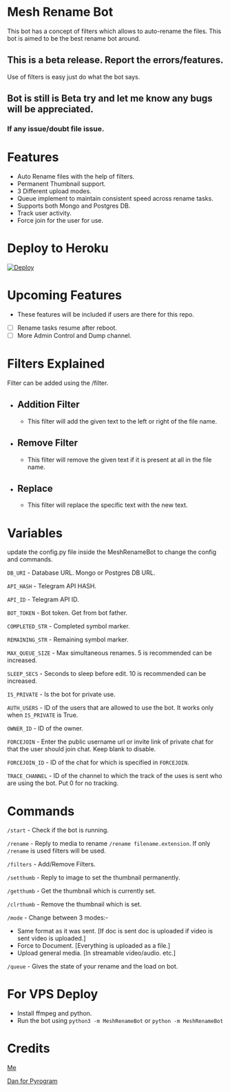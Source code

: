 # Mesh Rename Bot

This bot has a concept of filters which allows to auto-rename the files. This bot is aimed to be the best rename bot around. 

## This is a beta release. Report the errors/features.
Use of filters is easy just do what the bot says.

## Bot is still is Beta try and let me know any bugs will be appreciated.

### If any issue/doubt file issue.

# Features
 - Auto Rename files with the help of filters.
 - Permanent Thumbnail support.
 - 3 Different upload modes.
 - Queue implement to maintain consistent speed across rename tasks.
 - Supports both Mongo and Postgres DB.
 - Track user activity.
 - Force join for the user for use.

# Deploy to Heroku

[![Deploy](https://www.herokucdn.com/deploy/button.svg)](https://heroku.com/deploy?template=https://github.com/monu875/Mesh-RenameBot)


# Upcoming Features
 - These features will be included if users are there for this repo.
 - [ ] Rename tasks resume after reboot.
 - [ ] More Admin Control and Dump channel.

# Filters Explained
Filter can be added using the /filter.
- ## Addition Filter
  - This filter will add the given text to the left or right of the file name.
- ## Remove Filter
  - This filter will remove the given text if it is present at all in the file name.
- ## Replace
  - This filter will replace the specific text with the new text.

# Variables

update the config.py file inside the MeshRenameBot to change the config and commands.

`DB_URI` - Database URL. Mongo or Postgres DB URL.

`API_HASH` - Telegram API HASH.

`API_ID` - Telegram API ID.

`BOT_TOKEN` - Bot token. Get from bot father.

`COMPLETED_STR` - Completed symbol marker.

`REMAINING_STR` - Remaining symbol marker.

`MAX_QUEUE_SIZE` - Max simultaneous renames. 5 is recommended can be increased.

`SLEEP_SECS` - Seconds to sleep before edit. 10 is recommended can be increased.

`IS_PRIVATE` - Is the bot for private use.

`AUTH_USERS` - ID of the users that are allowed to use the bot. It works only when `IS_PRIVATE` is True.

`OWNER_ID` - ID of the owner.

`FORCEJOIN` - Enter the public username url or invite link of private chat for that the user should join chat. Keep blank to disable.

`FORCEJOIN_ID` - ID of the chat for which is specified in `FORCEJOIN`.

`TRACE_CHANNEL` - ID of the channel to which the track of the uses is sent who are using the bot. Put 0 for no tracking.

# Commands
`/start` - Check if the bot is running.

`/rename` - Reply to media to rename `/rename filename.extension`. If only `/rename` is used filters will be used.

`/filters` - Add/Remove Filters.

`/setthumb` - Reply to image to set the thumbnail permanently.

`/getthumb` - Get the thumbnail which is currently set.

`/clrthumb` - Remove the thumbnail which is set.

`/mode` - Change between 3 modes:-
- Same format as it was sent. [If doc is sent doc is uploaded if video is sent video is uploaded.]
- Force to Document. [Everything is uploaded as a file.]
- Upload general media. [In streamable video/audio. etc.]

`/queue` - Gives the state of your rename and the load on bot.

# For VPS Deploy
- Install ffmpeg and python.
- Run the bot using `python3 -m MeshRenameBot` or `python -m MeshRenameBot`

# Credits
[Me](https://github.com/yash-dk)

[Dan for Pyrogram](https://github.com/pyrogram/pyrogram)


